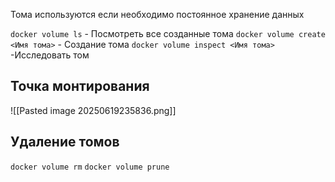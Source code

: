 Тома используются если необходимо постоянное хранение данных



`docker volume ls`  - Посмотреть все созданные тома
`docker volume create <Имя тома>`   - Создание тома 
`docker volume inspect <Имя тома>`  -Исследовать том


## Точка монтирования
![[Pasted image 20250619235836.png]]



## Удаление томов
`docker volume rm`
`docker volume prune`